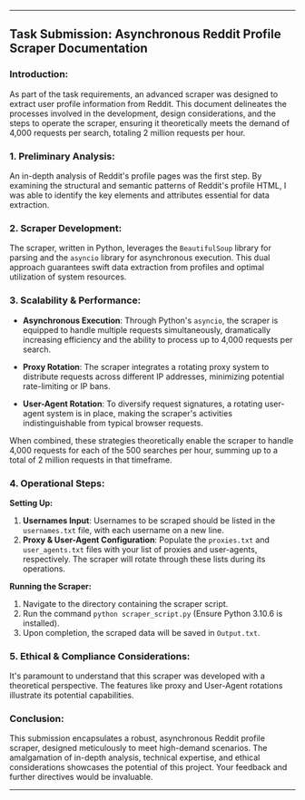 ---

## Task Submission: Asynchronous Reddit Profile Scraper Documentation

### Introduction:
As part of the task requirements, an advanced scraper was designed to extract user profile information from Reddit. This document delineates the processes involved in the development, design considerations, and the steps to operate the scraper, ensuring it theoretically meets the demand of 4,000 requests per search, totaling 2 million requests per hour.

### 1. Preliminary Analysis:
An in-depth analysis of Reddit's profile pages was the first step. By examining the structural and semantic patterns of Reddit's profile HTML, I was able to identify the key elements and attributes essential for data extraction.

### 2. Scraper Development:
The scraper, written in Python, leverages the `BeautifulSoup` library for parsing and the `asyncio` library for asynchronous execution. This dual approach guarantees swift data extraction from profiles and optimal utilization of system resources.

### 3. Scalability & Performance:

- **Asynchronous Execution**: Through Python's `asyncio`, the scraper is equipped to handle multiple requests simultaneously, dramatically increasing efficiency and the ability to process up to 4,000 requests per search. 

- **Proxy Rotation**: The scraper integrates a rotating proxy system to distribute requests across different IP addresses, minimizing potential rate-limiting or IP bans.

- **User-Agent Rotation**: To diversify request signatures, a rotating user-agent system is in place, making the scraper's activities indistinguishable from typical browser requests.

When combined, these strategies theoretically enable the scraper to handle 4,000 requests for each of the 500 searches per hour, summing up to a total of 2 million requests in that timeframe.

### 4. Operational Steps:

**Setting Up:**

1. **Usernames Input**: Usernames to be scraped should be listed in the `usernames.txt` file, with each username on a new line.
2. **Proxy & User-Agent Configuration**: Populate the `proxies.txt` and `user_agents.txt` files with your list of proxies and user-agents, respectively. The scraper will rotate through these lists during its operations.

**Running the Scraper:**

1. Navigate to the directory containing the scraper script.
2. Run the command `python scraper_script.py` (Ensure Python 3.10.6 is installed).
3. Upon completion, the scraped data will be saved in `Output.txt`.

### 5. Ethical & Compliance Considerations:
It's paramount to understand that this scraper was developed with a theoretical perspective. The features like proxy and User-Agent rotations illustrate its potential capabilities.

### Conclusion:
This submission encapsulates a robust, asynchronous Reddit profile scraper, designed meticulously to meet high-demand scenarios. The amalgamation of in-depth analysis, technical expertise, and ethical considerations showcases the potential of this project. Your feedback and further directives would be invaluable.

---